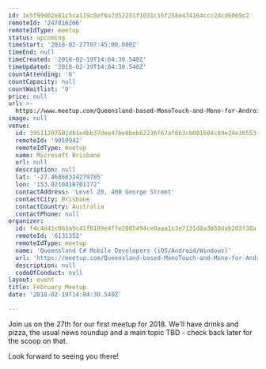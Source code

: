 ```yaml
---
id: 1e5f99d02e81c5ca119c8ef6a7d52251f1031c15f258e474164ccc2dcd6069c2
remoteId: '247816206'
remoteIdType: meetup
status: upcoming
timeStart: '2018-02-27T07:45:00.000Z'
timeEnd: null
timeCreated: '2018-02-19T14:04:30.540Z'
timeUpdated: '2018-02-19T14:04:30.540Z'
countAttending: '6'
countCapacity: null
countWaitlist: '0'
price: null
url: >-
  https://www.meetup.com/Queensland-based-MonoTouch-and-Mono-for-Android/events/247816206/
image: null
venue:
  id: 39511207502db1e4bb37dee47be6beb62236f67af663cb081604c89e24e36553
  remoteId: '9059942'
  remoteIdType: meetup
  name: Microsoft Brisbane
  url: null
  description: null
  lat: '-27.46868324279785'
  lon: '153.0210418701172'
  contactAddress: 'Level 28, 400 George Street'
  contactCity: Brisbane
  contactCountry: Australia
  contactPhone: null
organizer:
  id: f4c4d41c063a9c41f8189e4ffe2085494ce0aaa1c3e7131d8a3b50dab203f38a
  remoteId: '6131352'
  remoteIdType: meetup
  name: 'Queensland C# Mobile Developers (iOS/Android/Windows)'
  url: 'https://meetup.com/Queensland-based-MonoTouch-and-Mono-for-Android'
  description: null
  codeOfConduct: null
layout: event
title: February Meetup
date: '2018-02-19T14:04:30.540Z'

---
```

<p>Join us on the 27th for our first meetup for 2018. We'll have drinks and pizza, the usual news roundup and a main topic TBD - check back later for the scoop on that. </p> <p>Look forward to seeing you there!</p>
